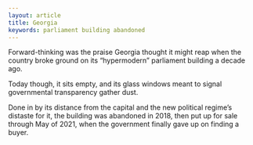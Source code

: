 ```yaml
---
layout: article
title: Georgia
keywords: parliament building abandoned
---
```


Forward-thinking was the praise Georgia thought it might reap when the country broke ground on its “hypermodern” parliament building a decade ago.

Today though, it sits empty, and its glass windows meant to signal governmental transparency gather dust.

Done in by its distance from the capital and the new political regime’s distaste for it, the building was abandoned in 2018, then put up for sale through May of 2021, when the government finally gave up on finding a buyer.
